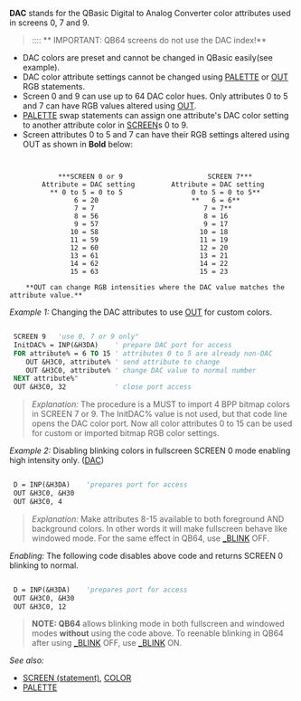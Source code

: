 **DAC** stands for the QBasic Digital to Analog Converter color attributes used in screens 0, 7 and 9.


> :::: ** IMPORTANT: QB64 screens do not use the DAC index!**
* DAC colors are preset and cannot be changed in QBasic easily(see example).
* DAC color attribute settings cannot be changed using [PALETTE](PALETTE) or [OUT](OUT) RGB statements.
* Screen 0 and 9 can use up to 64 DAC color hues. Only attributes 0 to 5 and 7 can have RGB values altered using [OUT](OUT).
* [PALETTE](PALETTE) swap statements can assign one attribute's DAC color setting to another attribute color in [SCREEN](SCREEN)s 0 to 9.
* Screen attributes 0 to 5 and 7 can have their RGB settings altered using OUT as shown in **Bold** below: 

```text


            ***SCREEN 0 or 9                     SCREEN 7***
        Attribute = DAC setting         Attribute = DAC setting
          ** 0 to 5 = 0 to 5                 0 to 5 = 0 to 5**
                6 = 20                       **   6 = 6**
                7 = 7                           7 = 7**
                8 = 56                          8 = 16
                9 = 57                          9 = 17
               10 = 58                         10 = 18
               11 = 59                         11 = 19
               12 = 60                         12 = 20
               13 = 61                         13 = 21
               14 = 62                         14 = 22
               15 = 63                         15 = 23

    **OUT can change RGB intensities where the DAC value matches the attribute value.**

```


*Example 1:* Changing the DAC attributes to use [OUT](OUT) for custom colors.

```vb

 SCREEN 9   'use 0, 7 or 9 only"
 InitDAC% = INP(&H3DA)    ' prepare DAC port for access
 FOR attribute% = 6 TO 15 ' attributes 0 to 5 are already non-DAC
    OUT &H3C0, attribute% ' send attribute to change
    OUT &H3C0, attribute% ' change DAC value to normal number
 NEXT attribute%"
 OUT &H3C0, 32            ' close port access

```
> *Explanation:* The procedure is a MUST to import 4 BPP bitmap colors in SCREEN 7 or 9. The InitDAC% value is not used, but that code line opens the DAC color port. Now all color attributes 0 to 15 can be used for custom or imported bitmap RGB color settings. 


*Example 2:* Disabling blinking colors in fullscreen SCREEN 0 mode enabling high intensity only. ([DAC](DAC))

```vb

 D = INP(&H3DA)    'prepares port for access
 OUT &H3C0, &H30 
 OUT &H3C0, 4 

```
> *Explanation:* Make attributes 8-15 available to both foreground AND background colors. In other words it will make fullscreen behave like windowed mode. For the same effect in QB64, use [_BLINK](_BLINK) OFF.

*Enabling:* The following code disables above code and returns SCREEN 0 blinking to normal.

```vb

 D = INP(&H3DA)    'prepares port for access
 OUT &H3C0, &H30 
 OUT &H3C0, 12 

```
> **NOTE: QB64** allows blinking mode in both fullscreen and windowed modes **without** using the code above. To reenable blinking in QB64 after using [_BLINK](_BLINK) OFF, use [_BLINK](_BLINK) ON.



*See also:* 

* [SCREEN (statement)](SCREEN (statement)), [COLOR](COLOR) 
* [PALETTE](PALETTE)





